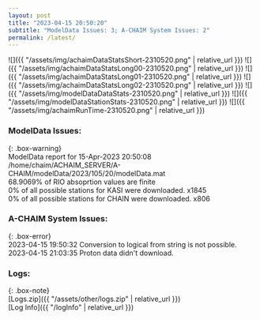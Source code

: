 ```yaml
---
layout: post
title: "2023-04-15 20:50:20"
subtitle: "ModelData Issues: 3; A-CHAIM System Issues: 2"
permalink: /latest/
---
```


![]({{ "/assets/img/achaimDataStatsShort-2310520.png" | relative_url }})
![]({{ "/assets/img/achaimDataStatsLong00-2310520.png" | relative_url }})
![]({{ "/assets/img/achaimDataStatsLong01-2310520.png" | relative_url }})
![]({{ "/assets/img/achaimDataStatsLong02-2310520.png" | relative_url }})
![]({{ "/assets/img/modelDataDataStats-2310520.png" | relative_url }})
![]({{ "/assets/img/modelDataStationStats-2310520.png" | relative_url }})
![]({{ "/assets/img/achaimRunTime-2310520.png" | relative_url }})


### ModelData Issues:  
  
{: .box-warning}  
 ModelData report for 15-Apr-2023 20:50:08   
 /home/chaim/ACHAIM_SERVER/A-CHAIM/modelData/2023/105/20/modelData.mat   
 68.9069% of RIO absoprtion values are finite   
 0% of all possible stations for KASI were downloaded. x1845   
 0% of all possible stations for CHAIN were downloaded. x806   
  
### A-CHAIM System Issues:  
  
{: .box-error}  
2023-04-15 19:50:32 Conversion to logical from string is not possible.  
2023-04-15 21:03:35 Proton data didn't download.  

### Logs:  
  
{: .box-note}  
[Logs.zip]({{ "/assets/other/logs.zip" | relative_url }})  
[Log Info]({{ "/logInfo" | relative_url }})  
